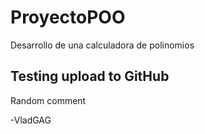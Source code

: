 # ProyectoPOO
Desarrollo de una calculadora de polinomios 

## Testing upload to GitHub
Random comment

-VladGAG